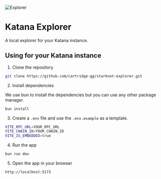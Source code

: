 ![Explorer](.github/banner.png)

# Katana Explorer

A local explorer for your Katana instance.

## Using for your Katana instance

1. Clone the repository

```bash
git clone https://github.com/cartridge-gg/starknet-explorer.git
```

2. Install dependencies

We use bun to install the dependencies but you can use any other package manager.

```bash
bun install
```

3. Create a `.env` file and use the `.env.example` as a template.

```bash
VITE_RPC_URL=YOUR_RPC_URL
VITE_CHAIN_ID=YOUR_CHAIN_ID
VITE_IS_EMBEDDED=true
```

4. Run the app

```bash
bun run dev
```

5. Open the app in your browser

```bash
http://localhost:5173
```
